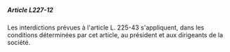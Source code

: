 ##### Article L227-12

Les interdictions prévues à l'article L. 225-43 s'appliquent, dans les conditions déterminées par cet article, au président et aux dirigeants de la société.

